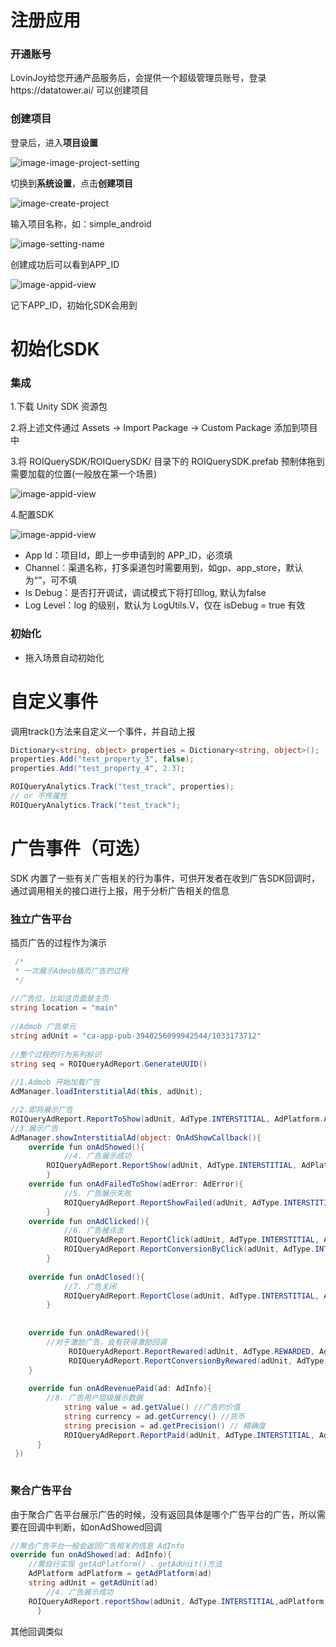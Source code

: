 # 注册应用

### 开通账号

LovinJoy给您开通产品服务后，会提供一个超级管理员账号，登录https://datatower.ai/ 可以创建项目

### 创建项目

登录后，进入**项目设置**

![image-image-project-setting](https://github.com/lovinjoy/datatower.ai-core-android/blob/main/resurce/image-project-setting.png)

切换到**系统设置**，点击**创建项目**

![image-create-project](https://github.com/lovinjoy/datatower.ai-core-android/blob/main/resurce/image-create-project.png)

输入项目名称，如：simple_android

![image-setting-name](https://github.com/lovinjoy/datatower.ai-core-android/blob/main/resurce/image-setting-name.png)

创建成功后可以看到APP_ID

![image-appid-view](https://github.com/lovinjoy/datatower.ai-core-android/blob/main/resurce/image-appid-view.png)

记下APP_ID，初始化SDK会用到

### 

# 初始化SDK

### 集成

1.下载 Unity SDK 资源包 

2.将上述文件通过 Assets → Import Package → Custom Package 添加到项目中

3.将 ROIQuerySDK/ROIQuerySDK/ 目录下的 ROIQuerySDK.prefab 预制体拖到需要加载的位置(一般放在第一个场景)

 ![image-appid-view](https://github.com/lovinjoy/datatower.ai-core-android/blob/main/resurce/unity_1.png)
 
4.配置SDK

 ![image-appid-view](https://github.com/lovinjoy/datatower.ai-core-android/blob/main/resurce/unity_2.png)
 
- App Id：项目Id，即上一步申请到的 APP_ID，必须填
- Channel：渠道名称，打多渠道包时需要用到，如gp、app_store，默认为“”，可不填
- Is Debug：是否打开调试，调试模式下将打印log, 默认为false
- Log Level：log 的级别，默认为 LogUtils.V，仅在 isDebug = true 有效
	


### 初始化

- 拖入场景自动初始化


# 自定义事件

调用track()方法来自定义一个事件，并自动上报

```c#
Dictionary<string, object> properties = Dictionary<string, object>();
properties.Add("test_property_3", false);
properties.Add("test_property_4", 2.3);

ROIQueryAnalytics.Track("test_track", properties);
// or 不传属性
ROIQueryAnalytics.Track("test_track");
```



# 广告事件（可选）

SDK  内置了一些有关广告相关的行为事件，可供开发者在收到广告SDK回调时，通过调用相关的接口进行上报，用于分析广告相关的信息

### 独立广告平台

插页广告的过程作为演示

```c#
 /*
 * 一次展示Admob插页广告的过程
 */
 
//广告位，比如这页面是主页
string location = "main"
 
//Admob 广告单元
string adUnit = "ca-app-pub-3940256099942544/1033173712"
 
//整个过程的行为系列标识
string seq = ROIQueryAdReport.GenerateUUID()
 
//1.Admob 开始加载广告
AdManager.loadInterstitialAd(this, adUnit); 

//2.即将展示广告
ROIQueryAdReport.ReportToShow(adUnit, AdType.INTERSTITIAL, AdPlatform.ADMOB, location, seq)
//3.展示广告
AdManager.showInterstitialAd(object: OnAdShowCallback(){
   	override fun onAdShowed(){
        	//4. 广告展示成功
   		ROIQueryAdReport.ReportShow(adUnit, AdType.INTERSTITIAL, AdPlatform.ADMOB, location,seq)
    	}
   	override fun onAdFailedToShow(adError: AdError){
      		//5. 广告展示失败
    		ROIQueryAdReport.ReportShowFailed(adUnit, AdType.INTERSTITIAL, AdPlatform.ADMOB, location, seq, adError.code, adError.msg)
    	}
   	override fun onAdClicked(){
        	//6. 广告被点击
     		ROIQueryAdReport.ReportClick(adUnit, AdType.INTERSTITIAL, AdPlatform.ADMOB, location, seq)
      		ROIQueryAdReport.ReportConversionByClick(adUnit, AdType.INTERSTITIAL, AdPlatform.ADMOB, location, seq)
    	}
   		
   	override fun onAdClosed(){
        	//7. 广告关闭
     		ROIQueryAdReport.ReportClose(adUnit, AdType.INTERSTITIAL, AdPlatform.ADMOB, location, seq)
    	}
	
	
	override fun onAdRewared(){
		//对于激励广告，会有获得激励回调
    		 ROIQueryAdReport.ReportRewared(adUnit, AdType.REWARDED, AdPlatform.ADMOB, location, seq)
    		 ROIQueryAdReport.ReportConversionByRewared(adUnit, AdType.REWARDED, AdPlatform.ADMOB, location, seq)
	}
   
   	override fun onAdRevenuePaid(ad: AdInfo){
		//8. 广告用户层级展示数据
        	string value = ad.getValue() //广告的价值
        	string currency = ad.getCurrency() //货币
        	string precision = ad.getPrecision() // 精确度
        	ROIQueryAdReport.ReportPaid(adUnit, AdType.INTERSTITIAL, AdPlatform.ADMOB, location, seq, value, currency, precision)
      }
 })
    

```





### 聚合广告平台

由于聚合广告平台展示广告的时候，没有返回具体是哪个广告平台的广告，所以需要在回调中判断，如onAdShowed回调

```c#
//聚合广告平台一般会返回广告相关的信息 AdInfo
override fun onAdShowed(ad: AdInfo){
  	//需自行实现 getAdPlatform() 、getAdUnit()方法
  	AdPlatform adPlatform = getAdPlatform(ad)
  	string adUnit = getAdUnit(ad)
        //4. 广告展示成功
   	ROIQueryAdReport.reportShow(adUnit, AdType.INTERSTITIAL,adPlatform,location, seq)
      }
```

其他回调类似

